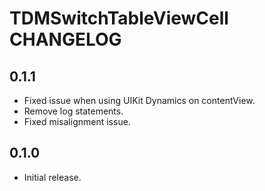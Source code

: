 # TDMSwitchTableViewCell CHANGELOG

## 0.1.1

- Fixed issue when using UIKit Dynamics on contentView.
- Remove log statements.
- Fixed misalignment issue.

## 0.1.0

- Initial release.
